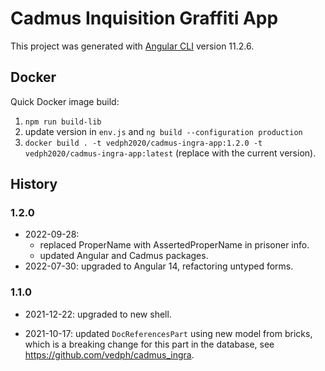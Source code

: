 # Cadmus Inquisition Graffiti App

This project was generated with [Angular CLI](https://github.com/angular/angular-cli) version 11.2.6.

## Docker

Quick Docker image build:

1. `npm run build-lib`
2. update version in `env.js` and `ng build --configuration production`
3. `docker build . -t vedph2020/cadmus-ingra-app:1.2.0 -t vedph2020/cadmus-ingra-app:latest` (replace with the current version).

## History

### 1.2.0

- 2022-09-28:
  - replaced ProperName with AssertedProperName in prisoner info.
  - updated Angular and Cadmus packages.
- 2022-07-30: upgraded to Angular 14, refactoring untyped forms.

### 1.1.0

- 2021-12-22: upgraded to new shell.

- 2021-10-17: updated `DocReferencesPart` using new model from bricks, which is a breaking change for this part in the database, see <https://github.com/vedph/cadmus_ingra>.
